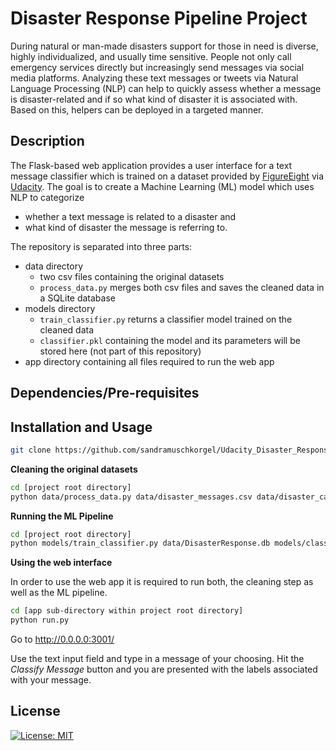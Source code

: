 # Disaster Response Pipeline Project
During natural or man-made disasters support for those in need is diverse, highly individualized, and usually time sensitive. People not only call emergency services directly but increasingly send messages via social media platforms. Analyzing these text messages or tweets via Natural Language Processing (NLP) can help to quickly assess whether a message is disaster-related and if so what kind of disaster it is associated with. Based on this, helpers can be deployed in a targeted manner.

## Description
The Flask-based web application provides a user interface for a text message classifier which is trained on a dataset provided by [FigureEight](https://en.wikipedia.org/wiki/Figure_Eight_Inc.) via [Udacity](https://www.udacity.com/). The goal is to create a Machine Learning (ML) model which uses NLP to categorize 
* whether a text message is related to a disaster and
* what kind of disaster the message is referring to.

The repository is separated into three parts:
* data directory
  * two csv files containing the original datasets
  * `process_data.py` merges both csv files and saves the cleaned data in a SQLite database
* models directory
  * `train_classifier.py` returns a classifier model trained on the cleaned data
  * `classifier.pkl` containing the model and its parameters will be stored here (not part of this repository)
* app directory containing all files required to run the web app

## Dependencies/Pre-requisites

## Installation and Usage
```bash
git clone https://github.com/sandramuschkorgel/Udacity_Disaster_Response_Pipeline.git
```

**Cleaning the original datasets** 
```bash
cd [project root directory]
python data/process_data.py data/disaster_messages.csv data/disaster_categories.csv data/DisasterResponse.db
```

**Running the ML Pipeline**
```bash
cd [project root directory]
python models/train_classifier.py data/DisasterResponse.db models/classifier.pkl
```

**Using the web interface** 

In order to use the web app it is required to run both, the cleaning step as well as the ML pipeline.

```bash
cd [app sub-directory within project root directory]
python run.py
```

Go to <http://0.0.0.0:3001/>

Use the text input field and type in a message of your choosing. Hit the *Classify Message* button and you are presented with the labels associated with your message.

## License
[![License: MIT](https://img.shields.io/badge/License-MIT-yellow.svg)](https://opensource.org/licenses/MIT)